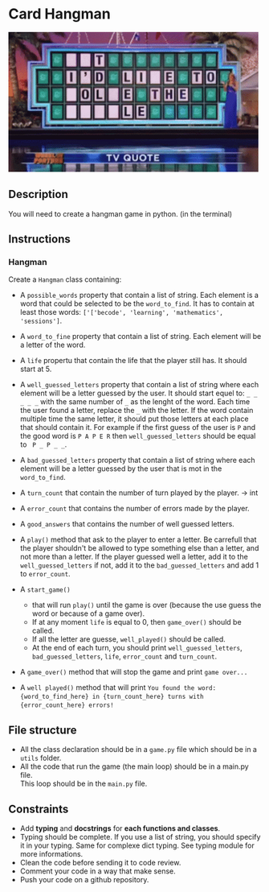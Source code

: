 # Card Hangman

![Puzzle time!](./assets/hangman.gif)

## Description
You will need to create a hangman game in python. (in the terminal)

## Instructions

### Hangman
Create a `Hangman` class containing:
- A `possible_words` property that contain a list of string. Each element is a word that could be selected to be the `word_to_find`. It has to contain at least those words: `['['becode', 'learning', 'mathematics', 'sessions']`.
- A `word_to_fine` property that contain a list of string. Each element will be a letter of the word.
- A `life` propertu that contain the life that the player still has. It should start at 5.
- A `well_guessed_letters` property that contain a list of string where each element will be a letter guessed by the user. It should start equel to: `_ _ _ _ _` with the same number of `_` as the lenght of the word. Each time the user found a letter, replace the `_` with the letter. If the word contain multiple time the same letter, it should put those letters at each place that should contain it. For example if the first guess of the user is `P` and the good word is `P A P E R` then `well_guessed_letters` should be equal to ` P _ P _ _`.

- A `bad_guessed_letters` property that contain a list of string where each element will be a letter guessed by the user that is mot in the `word_to_find`.
- A `turn_count` that contain the number of turn played by the player. -> int
- A `error_count` that contains the number of errors made by the player.
- A `good_answers` that contains the number of well guessed letters. 
- A `play()` method that ask to the player to enter a letter. Be carrefull that the player shouldn't be allowed to type something else than a letter, and not more than a letter. If the player guessed well a letter, add it to the `well_guessed_letters` if not, add it to the `bad_guessed_letters` and add 1 to `error_count`.
- A `start_game()` 
    - that will run `play()` until the game is over (because the use guess the word or because of a game over). 
    - If at any moment `life` is equal to 0, then `game_over()` should be called. 
    - If all the letter are guesse, `well_played()` should be called.
    - At the end of each turn, you should print `well_guessed_letters`, `bad_guessed_letters`, `life`, `error_count` and `turn_count`.
- A `game_over()` method that will stop the game and print `game over...`
- A `well played()` method that will print `You found the word: {word_to_find_here} in {turn_count_here} turns with {error_count_here} errors!`

## File structure
- All the class declaration should be in a `game.py` file which should be in a `utils` folder. 
- All the code that run the game (the main loop) should be in a main.py file.  
This loop should be in the `main.py` file.


## Constraints
- Add **typing** and **docstrings** for **each functions and classes**.
- Typing should be complete. If you use a list of string, you should specify it in your typing. Same for complexe dict typing. See typing module for more informations.
- Clean the code before sending it to code review.
- Comment your code in a way that make sense.
- Push your code on a github repository.
